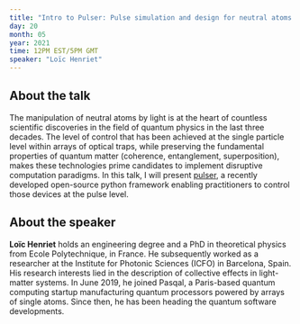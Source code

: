 ```yaml
---
title: "Intro to Pulser: Pulse simulation and design for neutral atoms by Loïc Henriet"
day: 20
month: 05
year: 2021
time: 12PM EST/5PM GMT
speaker: "Loïc Henriet"
---
```

    
      
## About the talk
    
The manipulation of neutral atoms by light is at the heart of countless scientific discoveries in the field of quantum physics in the last three decades. The level of control that has been achieved at the single particle level within arrays of optical traps, while preserving the fundamental properties of quantum matter (coherence, entanglement, superposition), makes these technologies prime candidates to implement disruptive computation paradigms. In this talk, I will present [pulser](https://github.com/pasqal-io/Pulser), a recently developed open-source python framework enabling practitioners to control those devices at the pulse level.
    
      
## About the speaker
    
**Loïc Henriet** holds an engineering degree and a PhD in theoretical physics from Ecole Polytechnique, in France. He subsequently worked as a researcher at the Institute for Photonic Sciences (ICFO) in Barcelona, Spain. His research interests lied in the description of collective effects in light-matter systems. In June 2019, he joined Pasqal, a Paris-based quantum computing startup manufacturing quantum processors powered by arrays of single atoms. Since then, he has been heading the quantum software developments.
